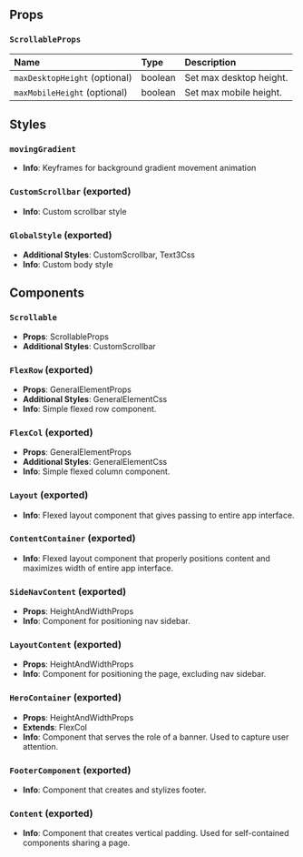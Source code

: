 ## Props

### `ScrollableProps`
| Name | Type | Description                                                          |
| :--- | :--- | :------------------------------------------------------------------- |
| `maxDesktopHeight` (optional) | boolean | Set max desktop height.
| `maxMobileHeight` (optional) | boolean | Set max mobile height.

## Styles

### `movingGradient`
- **Info**: Keyframes for background gradient movement animation

### `CustomScrollbar` (exported)
- **Info**: Custom scrollbar style

### `GlobalStyle` (exported)
- **Additional Styles**: CustomScrollbar, Text3Css
- **Info**: Custom body style

## Components

### `Scrollable`
- **Props**: ScrollableProps
- **Additional Styles**: CustomScrollbar

### `FlexRow` (exported)
- **Props**: GeneralElementProps
- **Additional Styles**: GeneralElementCss
- **Info**: Simple flexed row component.

### `FlexCol` (exported)
- **Props**: GeneralElementProps
- **Additional Styles**: GeneralElementCss
- **Info**: Simple flexed column component.

### `Layout` (exported)
- **Info**: Flexed layout component that gives passing to entire app interface.

### `ContentContainer` (exported)
- **Info**: Flexed layout component that properly positions content and maximizes width of entire app interface.

### `SideNavContent` (exported)
- **Props**: HeightAndWidthProps
- **Info**: Component for positioning nav sidebar.

### `LayoutContent` (exported)
- **Props**: HeightAndWidthProps
- **Info**: Component for positioning the page, excluding nav sidebar.

### `HeroContainer` (exported)
- **Props**: HeightAndWidthProps
- **Extends**: FlexCol
- **Info**: Component that serves the role of a banner. Used to capture user attention.

### `FooterComponent` (exported)
- **Info**: Component that creates and stylizes footer.

### `Content` (exported)
- **Info**: Component that creates vertical padding. Used for self-contained components sharing a page.